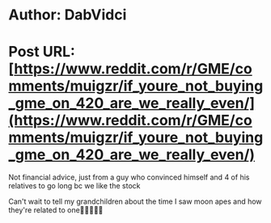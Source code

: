# Author: DabVidci
# Post URL: [https://www.reddit.com/r/GME/comments/muigzr/if_youre_not_buying_gme_on_420_are_we_really_even/](https://www.reddit.com/r/GME/comments/muigzr/if_youre_not_buying_gme_on_420_are_we_really_even/)


Not financial advice, just from a guy who convinced himself and 4 of his relatives to go long bc we like the stock

Can't wait to tell my grandchildren about the time I saw moon apes and how they're related to one🚀🚀🚀🚀🚀